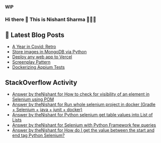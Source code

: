 #### WIP
### Hi there 👋  This is Nishant Sharma 🧑🏼‍🎤

## 📕 Latest Blog Posts
<!-- BLOG-POST-LIST:START -->
- [A Year in Covid: Retro](https://thenishant3.medium.com/a-year-in-covid-retro-632bf6cdf1c7?source=rss-97b0bdcd7e66------2)
- [Store images in MongoDB via Python](https://dev.to/thenishant/store-images-in-mongodb-via-python-2g73)
- [Deploy any web app to Vercel](https://dev.to/thenishant/deploy-any-web-app-to-vercel-1ka8)
- [Screenplay Pattern](https://medium.com/testvagrant/screenplay-pattern-3490c7f0c23c?source=rss-97b0bdcd7e66------2)
- [Dockerizing Appium Tests](https://medium.com/testvagrant/dockerizing-appium-tests-c9696809afec?source=rss-97b0bdcd7e66------2)
<!-- BLOG-POST-LIST:END -->


## StackOverflow Activity
<!-- STACKOVERFLOW:START -->
- [Answer by theNishant for How to check for visibility of an element in Selenium using POM](https://stackoverflow.com/questions/68528997/how-to-check-for-visibility-of-an-element-in-selenium-using-pom/68529091#68529091)
- [Answer by theNishant for Run whole selenium project in docker (Gradle + Selenium + java + junit + docker)](https://stackoverflow.com/questions/68528409/run-whole-selenium-project-in-docker-gradle-selenium-java-junit-docker/68528550#68528550)
- [Answer by theNishant for Python selenium get table values into List of Lists](https://stackoverflow.com/questions/68493519/python-selenium-get-table-values-into-list-of-lists/68494244#68494244)
- [Answer by theNishant for Selenium with Python Framework few queries](https://stackoverflow.com/questions/68464266/selenium-with-python-framework-few-queries/68464357#68464357)
- [Answer by theNishant for How do I get the value between the start and end tag Python Selenium?](https://stackoverflow.com/questions/68457994/how-do-i-get-the-value-between-the-start-and-end-tag-python-selenium/68458182#68458182)
<!-- STACKOVERFLOW:END -->
